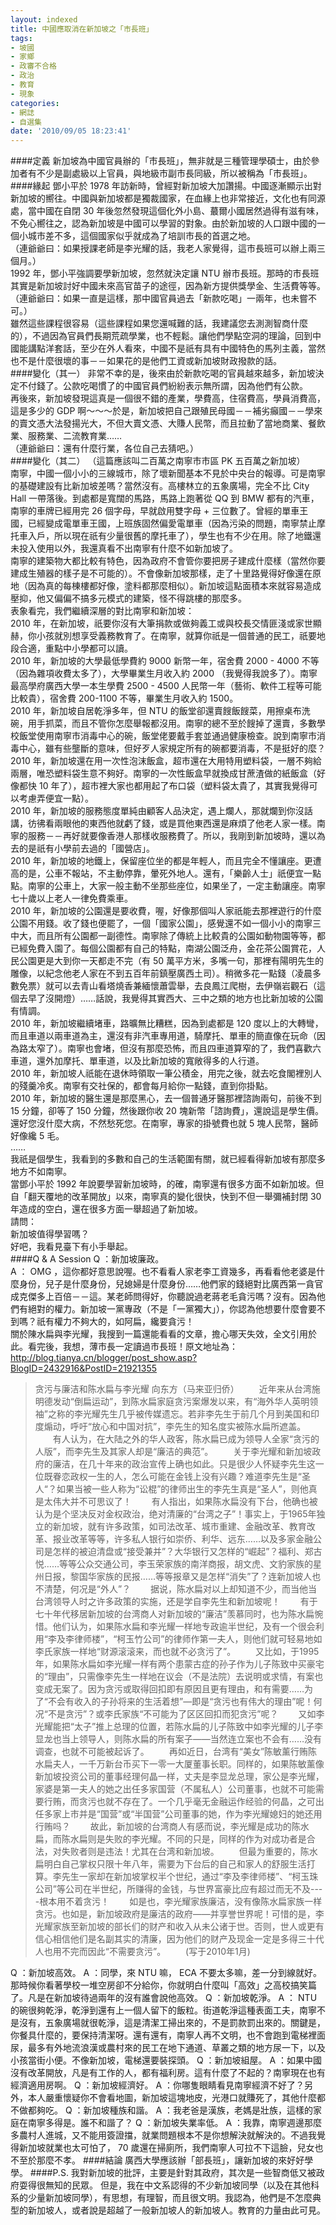 ```yaml
---
layout: indexed
title: 中國應取消在新加坡之「市長班」
tags:
- 坡國
- 家鄉
- 政審不合格
- 政治
- 教育
- 現象
categories:
- 網誌
- 自選集
date: '2010/09/05 18:23:41'
---
```

####定義
新加坡為中國官員辦的「市長班」，無非就是三種管理學碩士，由於參加者有不少是副處級以上官員，與地級市副市長同級，所以被稱為「市長班」。  
####緣起
鄧小平於 1978 年訪新時，曾經對新加坡大加讚揚。中國逐漸顯示出對新加坡的嚮往。中國與新加坡都是獨裁國家，在血緣上也非常接近，文化也有同源處，當中國在自閉 30 年後忽然發現這個化外小島、蕞爾小國居然過得有滋有味，不免心嚮往之，認為新加坡是中國可以學習的對象。由於新加坡的人口跟中國的一個小城市差不多，這個國家似乎就成為了培訓市長的首選之地。  
（連爺爺曰：如果授課老師是李光耀的話，我老人家覺得，這市長班可以辦上兩三個月。）  
1992 年，鄧小平強調要學新加坡，忽然就決定讓 NTU 辦市長班。那時的市長班其實是新加坡討好中國未來高官苗子的途徑，因為新方提供獎學金、生活費等等。  
（連爺爺曰：如果一直是這樣，那中國官員過去「新款吃喝」一兩年，也未嘗不可。）  
雖然這些課程很容易（這些課程如果您還喊難的話，我建議您去測測智商什麼的），不過因為官員們長期荒疏學業，也不輕鬆。讓他們學點空洞的理論，回到中國能講點洋套話，至少在外人看來，中國不是祇有具有中國特色的馬列主義，當然也不是什麼很壞的事－－如果花的是他們工資或新加坡財政撥款的話。  
####變化（其一）
非常不幸的是，後來由於新款吃喝的官員越來越多，新加坡決定不付錢了。公款吃喝慣了的中國官員們紛紛表示無所謂，因為他們有公款。  
再後來，新加坡發現這真是一個很不錯的產業，學費高，住宿費高，學員消費高，這是多少的 GDP 啊～～～於是，新加坡把自己跟殖民母國－－補劣癲國－－學來的賣文憑大法發揚光大，不但大賣文憑、大賺人民幣，而且拉動了當地商業、餐飲業、服務業、二流教育業……  
（連爺爺曰：還有什麼行業，各位自己去猜吧。）  
####變化（其二）
（這篇應該叫二百萬之南寧市市區 PK 五百萬之新加坡）  
南寧，中國一個小小的三線城市，除了壞新聞基本不見於中央台的報導。可是南寧的基礎建設有比新加坡差嗎？當然沒有。高樓林立的五象廣場，完全不比 City Hall 一帶落後。到處都是寬闊的馬路，馬路上跑著從 QQ 到 BMW 都有的汽車，南寧的車牌已經用完 26 個字母，早就啟用雙字母 + 三位數了。曾經的單車王國，已經變成電單車王國，上班族固然偏愛電單車（因為污染的問題，南寧禁止摩托車入戶，所以現在祇有少量很舊的摩托車了），學生也有不少在用。除了地鐵還未投入使用以外，我還真看不出南寧有什麼不如新加坡了。  
南寧的建築物大都比較有特色，因為政府不會管你要把房子建成什麼樣（當然你要建成生殖器的樣子是不可能的）。不會像新加坡那樣，走了十里路覺得好像還在原地（因為真的每棟樓都好像，塗料都那麼相似）。新加坡這點面積本來就容易造成壓抑，他又偏偏不搞多元模式的建築，怪不得跳樓的那麼多。  
表象看完，我們繼續深層的對比南寧和新加坡：  
2010 年，在新加坡，祇要你沒有大筆捐款或做夠義工或與校長交情匪淺或家世顯赫，你小孩就別想享受義務教育了。在南寧，就算你祇是一個普通的民工，祇要地段合適，重點中小學都可以讀。  
2010 年，新加坡的大學最低學費約 9000 新幣一年，宿舍費 2000 - 4000 不等（因為雜項收費太多了），大學畢業生月收入約 2000 （我覺得我說多了）。南寧最高學府廣西大學一本生學費 2500 - 4500 人民幣一年（藝術、軟件工程等可能比較貴），宿舍費 200-1100 不等，畢業生月收入約 1500。  
2010 年，新加坡自居乾淨多年，但 NTU 的飯堂卻還賣餿飯餿菜，用擦桌布洗碗，用手抓菜，而且不管你怎麼舉報都沒用。南寧的總不至於餿掉了還賣，多數學校飯堂使用南寧市消毒中心的碗，飯堂佬要戴手套並通過健康檢查。說到南寧市消毒中心，雖有些壟斷的意味，但好歹人家規定所有的碗都要消毒，不是挺好的麼？  
2010 年，新加坡還在用一次性泡沫飯盒，超市還在大用特用塑料袋，一層不夠給兩層，唯恐塑料袋生意不夠好。南寧的一次性飯盒早就換成甘蔗渣做的紙飯盒（好像都快 10 年了），超市裡大家也都用起了布口袋（塑料袋太貴了，其實我覺得可以考慮弄便宜一點）。  
2010 年，新加坡的服務態度單純由顧客人品決定，遇上爛人，那就爛到你沒話講，彷彿看兩眼他的東西他就虧了錢，或是買他東西還是麻煩了他老人家一樣。南寧的服務－－再好就要像香港人那樣收服務費了。所以，我剛到新加坡時，還以為去的是祇有小學前去過的「國營店」。  
2010 年，新加坡的地鐵上，保留座位坐的都是年輕人，而且完全不懂讓座。更遭高的是，公車不報站，不主動停靠，暈死外地人。還有，「樂齡人士」祇便宜一點點。南寧的公車上，大家一般主動不坐那些座位，如果坐了，一定主動讓座。南寧七十歲以上老人一律免費乘車。  
2010 年，新加坡的公園還是要收費，喔，好像那個叫人家祇能去那裡遊行的什麼公園不用錢。收了錢也便罷了，一個「國家公園」，感覺還不如一個小小的南寧三中大，而且所有公園都一副德性。南寧除了傳統上比較貴的公園如動物園等等，都已經免費入園了。每個公園都有自己的特點，南湖公園泛舟，金花茶公園賞花，人民公園更是大到你一天都走不完（有 50 萬平方米，多嘴一句，那裡有陽明先生的雕像，以紀念他老人家在不到五百年前鎮壓廣西土司）。稍微多花一點錢（凌晨多數免票）就可以去青山看塔燒香兼緬懷蕭雲舉，去良鳳江爬樹，去伊嶺岩觀石（這個去早了沒開燈）……話說，我覺得其實西大、三中之類的地方也比新加坡的公園有情調。  
2010 年，新加坡繼續堵車，路曠無比糟糕，因為到處都是 120 度以上的大轉彎，而且車道以兩車道為主，還沒有非汽車專用道，騎摩托、單車的簡直像在玩命（因為路太窄了）。南寧也會堵，但沒有那麼恐怖，而且四車道算窄的了，我們喜歡六車道，還外加摩托、單車道，以及比新加坡的寬敞得多的人行道。  
2010 年，新加坡人祇能在退休時領取一筆公積金，用完之後，就去吃食閣裡別人的殘羹冷炙。南寧有交社保的，都會每月給你一點錢，直到你掛點。  
2010 年，新加坡的醫生還是那麼黑心，去一個普通牙醫那裡諮詢兩句，前後不到 15 分鐘，卻等了 150 分鐘，然後跟你收 20 塊新幣「諮詢費」，還說這是學生價。還好您沒什麼大病，不然愁死您。在南寧，專家的掛號費也就 5 塊人民幣，醫師好像纔 5 毛。  
……  
我祇是個學生，我看到的多數和自己的生活範圍有關，就已經看得新加坡有那麼多地方不如南寧。  
當鄧小平於 1992 年說要學習新加坡時，的確，南寧還有很多方面不如新加坡。但自「翻天覆地的改革開放」以來，南寧真的變化很快，快到不但一舉彌補封閉 30 年造成的空白，還在很多方面一舉超過了新加坡。  
請問：  
新加坡值得學習嗎？  
好吧，我看見臺下有小手舉起。  
####Q &amp; A Session
Q ：新加坡廉政。  
A ： OMG ，這你都好意思說喔。也不看看人家老李工資幾多，再看看他老婆是什麼身份，兒子是什麼身份，兒媳婦是什麼身份……他們家的錢絕對比廣西第一貪官成克傑多上百倍－－這。某老師問得好，你聽說過老蔣老毛貪污嗎？沒有。因為他們有絕對的權力。新加坡一黨專政（不是「一黨獨大」），你認為他想要什麼會要不到嗎？祇有權力不夠大的，如阿扁，纔要貪污！  
關於陳水扁與李光耀，我搜到一篇還能看看的文章，擔心哪天失效，全文引用於此。看完後，我想，薄市長一定讀過市長班！原文地址為： <http://blog.tianya.cn/blogger/post_show.asp?BlogID=2432916&PostID=21921355>  
<blockquote>
贪污与廉洁和陈水扁与李光耀  
向东方（马来亚归侨）  
　　近年来从台湾施明德发动“倒扁运动”，到陈水扁家庭贪污案爆发以来，有“海外华人英明领袖”之称的李光耀先生几乎被传媒遗忘。若非李先生于前几个月到美国和印度煽动，呼吁“放心和中国对抗”，李先生的知名度实被陈水扁所遮盖。  
　　有人认为，在大陆之外的华人政客，陈水扁已成为领导人全家“贪污的人版”，而李先生及其家人却是“廉洁的典范”。  
　　关于李光耀和新加坡政府的廉洁，在几十年来的政治宣传上确也如此。只是很少人怀疑李先生这一位既眷恋政权一生的人，怎么可能在金钱上没有兴趣？难道李先生是“圣人“？如果当被一些人称为“讼棍”的律师出生的李先生真是“圣人”，则他真是太伟大并不可思议了！  
　　有人指出，如果陈水扁没有下台，他确也被认为是个坚决反对金权政治，绝对清廉的“台湾之子”！事实上，于1965年独立的新加坡，就有许多政策，如司法改革、城市重建、金融改革、教育改革、报业改革等等，许多私人银行如崇侨、利华、远东……以及多家金融公司是怎样的被迫清盘或“接受兼并”？大华银行又怎样的“崛起”？福利、郑古悦……等等公众交通公司，李玉荣家族的南洋商报，胡文虎、文豹家族的星州日报，黎国华家族的民报……等等报章又是怎样“消失”了？连新加坡人也不清楚，何况是“外人”？  
　　据说，陈水扁对以上却知道不少，而当他当台湾领导人时之许多政策的实施，还是学自李先生和新加坡呢！  
　　有于七十年代移居新加坡的台湾商人对新加坡的“廉洁”羡慕同时，也为陈水扁惋惜。他们认为，如果陈水扁和李光耀一样地专政逾半世纪，及有一个很会利用“李及李律师楼”，“柯玉竹公司”的律师作第一夫人，则他们就可轻易地如李氏家族一样地“财源滚滚来，而也就不必贪污了”。  
　　又比如，于1995年，如果陈水扁如李光耀一样有两个患蒙古症的孙子作为儿子陈致中买豪宅的“理由”，只需像李先生一样地在议会（不是法院）去说明或求情，有案也变成无案了。因为贪污或取得回扣即有原因且更有理由，和有需要……为了“不会有收入的子孙将来的生活着想”—即是“贪污也有伟大的理由”呢！何况“不是贪污”？或李氏家族“不可能为了区区回扣而犯贪污”呢？  
　　又如李光耀能把“太子”推上总理的位置，若陈水扁的儿子陈致中如李光耀的儿子李显龙也当上领导人，则陈水扁的所有案子——当然连立案也不会有……没有调查，也就不可能被起诉了。  
　　再如近日，台湾有“美女”陈敏薰行贿陈水扁夫人，一千万新台币买下一零一大厦董事长职。同样的，如果陈敏薰像新加坡投资公司的董事经理何晶一样，丈夫是李显龙总理，家公是李光耀，家婆是第一夫人的她之出任多家国营（不属私人）公司董事，也就不可能需要行贿，而贪污也就不存在了。一个几乎毫无金融运作经验的何晶，之可出任多家上市并是“国营”或“半国营”公司董事的她，作为李光耀媳妇的她还用行贿吗？  
　　故此，新加坡的台湾商人有感而说，李光耀是成功的陈水扁，而陈水扁则是失败的李光耀。不同的只是，同样的作为对成功者是合法，对失败者则是违法！尤其在台湾和新加坡。  
　　但最为重要的，陈水扁明白自己掌权只限十年八年，需要为下台后的自己和家人的舒服生活打算。李先生一家却在新加坡掌权半个世纪，通过“李及李律师楼”、“柯玉珠公司”等公司在半世纪，所赚得的金钱，与世界富豪比应有超过而无不及----根本用不着贪污！  
　　如是也，李光耀家族廉洁，没有像陈水扁家族一样贪污。也如是，新加坡政府是廉洁的政府——并享誉世界呢！可惜的是，李光耀家族至新加坡的部长们的财产和收入从未公诸于世。否则，世人或更有信心相信他们是名副其实的清廉，因为他们的财产及现金一定是多得三十代人也用不完而因此“不需要贪污”。  
　　(写于2010年1月)
</blockquote>
Q ：新加坡高效。  
A ：同學，來 NTU 嘛， ECA 不要太多嘛，差一分到線就好。那時候你看著學校一堆空房卻不分給你，你就明白什麼叫「高效」之高校搞笑篇了。凡是在新加坡待過兩年的沒有誰會說他高效。  
Q ：新加坡乾淨。  
A ： NTU 的碗很夠乾淨，乾淨到還有上一個人留下的飯粒。街道乾淨這種表面工夫，南寧不是沒有，五象廣場就很乾淨，這是清潔工掃出來的，不是罰款罰出來的。關鍵是，你餐具什麼的，要保持清潔呀。還有還有，南寧人再不文明，也不會跑到電梯裡面尿，最多有外地流浪漢或農村來的民工在地下通道、草叢之類的地方尿一下，以及小孩當街小便。不像新加坡，電梯還要裝探頭。  
Q ：新加坡組屋。  
A ：如果中國沒有改革開放，凡是有工作的人，都有福利房。這有什麼了不起的？南寧現在也有經濟適用房啊。  
Q ：新加坡經濟好。  
A ：你哪隻眼睛看見南寧經濟不好了？另外，本人嚴重懷疑你不會看地圖，新加坡這塊地皮，光港口就賺死了，其他什麼都不做都夠吃。  
Q ：新加坡種族和諧。  
A ：我老爸是漢族，老媽是壯族，這樣的家庭在南寧多得是。誰不和諧了？  
Q ：新加坡失業率低。  
A ：我靠，南寧週邊那麼多農村人進城，又不能用簽證擋，就業問題根本不是你想解決就解決的。不過我覺得新加坡就業也太可怕了， 70 歲還在掃廁所，我們南寧人可拉不下這臉，兒女也不至於那麼不孝。  
####結論
廣西大學應該辦「部長班」，讓新加坡的來好好學學。  
####P.S.
我對新加坡的批評，主要是針對其政府，其次是一些智商低又被政府耍得很無知的民眾。  
但是，我在中文系認得的不少新加坡同學（以及在其他科系的少量新加坡同學），有思想，有理智，而且很文明。我認為，他們是不怎麼典型的新加坡人，或者說是超越了一般新加坡人的新加坡人。教育的力量由此可見。
